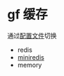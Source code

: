 # gf 缓存

通过[配置文件](./config.yaml)切换

- redis 
- [miniredis](https://github.com/alicebob/miniredis) 
- memory